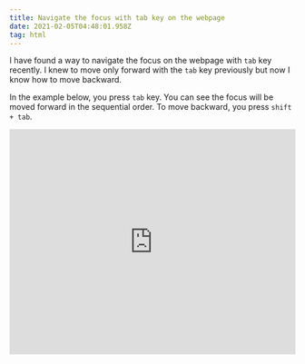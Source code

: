 ```yaml
---
title: Navigate the focus with tab key on the webpage
date: 2021-02-05T04:48:01.958Z
tag: html
---
```

I have found a way to navigate the focus on the webpage with `tab` key recently. I knew to move only forward with the `tab` key previously but now I know how to move backward.

In the example below, you press `tab` key. You can see the focus will be moved forward in the sequential order. To move backward, you press `shift + tab`.



<iframe height="397" style="width: 100%;" scrolling="no" title="dypxgrp" src="https://codepen.io/phongduong/embed/preview/dypxgrp?height=397&theme-id=dark&default-tab=html,result" frameborder="no" loading="lazy" allowtransparency="true" allowfullscreen="true">
  See the Pen <a href='https://codepen.io/phongduong/pen/dypxgrp'>dypxgrp</a> by Phong Duong
  (<a href='https://codepen.io/phongduong'>@phongduong</a>) on <a href='https://codepen.io'>CodePen</a>.
</iframe>